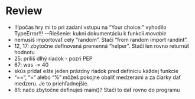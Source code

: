 # Review

- !!!počas hry mi to pri zadaní vstupu na “Your choice:” vyhodilo TypeError!!!
--Riešenie: kukni dokumentáciu k funkcii *movable*
- nemusíš importovať celý “random”. Stačí “from random import randint”.
- 12, 17: zbytočne definovaná premenná “helper”. Stačí len rovno returnúť hodnotu
- 25: príliš dlhý riadok - pozri PEP
- 67: was -= 40
- skús pridať ešte jeden prázdny riadok pred definíciu každej funkcie
- “==“, “=“ alebo “%” môžeš pokojne obaliť medzerami a za čiarky dať medzeru. Je to priehľadnejšie.
- 81: načo zbytočne definuješ main()? Stačí to dať rovno do programu
